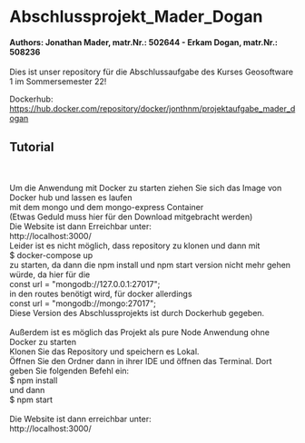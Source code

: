 # Abschlussprojekt_Mader_Dogan
<h4>Authors:  Jonathan Mader, matr.Nr.: 502644 - Erkam Dogan, matr.Nr.: 508236</h4>

Dies ist unser repository für die Abschlussaufgabe des Kurses Geosoftware 1 im Sommersemester 22!

Dockerhub: https://hub.docker.com/repository/docker/jonthnm/projektaufgabe_mader_dogan	 <br>

<h2>Tutorial</h2>
<br>
<br>
Um die Anwendung mit Docker zu starten ziehen Sie sich das Image von Docker hub und lassen es laufen <br> mit dem mongo und dem mongo-express Container
<br>
(Etwas Geduld muss hier für den Download mitgebracht werden)
<br>
Die Website ist dann Erreichbar unter:<br>
http://localhost:3000/
<br>
Leider ist es nicht möglich, dass repository zu klonen und dann mit 
<br>
$ docker-compose up
<br>
zu starten, da dann die npm install und npm start version nicht mehr gehen würde, da hier für die 
<br> 
const url = "mongodb://127.0.0.1:27017";
<br>
in den routes benötigt wird, für docker allerdings
<br>
const url = "mongodb://mongo:27017";
<br>
Diese Version des Abschlussprojekts ist durch Dockerhub gegeben.
<br>
<br>
Außerdem ist es möglich das Projekt als pure Node Anwendung ohne Docker zu starten 
<br>
Klonen Sie das Repository und speichern es Lokal.<br>
Öffnen Sie den Ordner dann in ihrer IDE und öffnen das Terminal. Dort geben Sie folgenden Befehl ein:
<br>
$ npm install <br>
und dann <br>
$ npm start <br>
<br>
Die Website ist dann erreichbar unter:<br>
http://localhost:3000/
<br>
